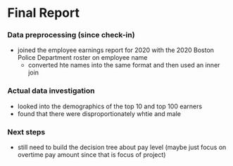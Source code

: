 # Final Report

### Data preprocessing (since check-in)

- joined the employee earnings report for 2020 with the 2020 Boston Police Department roster on employee name
  - converted hte names into the same format and then used an inner join

### Actual data investigation

- looked into the demographics of the top 10 and top 100 earners
- found that there were disproportionately whtie and male

### Next steps

- still need to build the decision tree about pay level (maybe just focus on overtime pay amount since that is focus of project)
